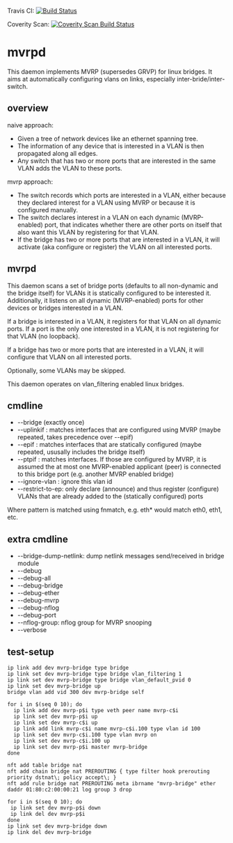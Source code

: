 Travis CI:
[![Build Status](https://secure.travis-ci.org/michael-dev/mvrpd.png?branch=master)](http://travis-ci.org/michael-dev/mvrpd)

Coverity Scan:
[![Coverity Scan Build Status](https://scan.coverity.com/projects/19020/badge.svg)](https://scan.coverity.com/projects/19020)

mvrpd
=====

This daemon implements MVRP (supersedes GRVP) for linux bridges. It aims at automatically configuring vlans on links, especially inter-bride/inter-switch.

overview
--------

naive approach: 
  * Given a tree of network devices like an ethernet spanning tree.
  * The information of any device that is interested in a VLAN is then propagated along all edges.
  * Any switch that has two or more ports that are interested in the same VLAN adds the VLAN to these ports.

mvrp approach:
  * The switch records which ports are interested in a VLAN, either because they declared interest for a VLAN using MVRP or because it is configured manually.
  * The switch declares interest in a VLAN on each dynamic (MVRP-enabled) port, that indicates whether there are other ports on itself that also want this VLAN by registering for that VLAN.
  * If the bridge has two or more ports that are interested in a VLAN, it will activate (aka configure or register) the VLAN on all interested ports.

mvrpd
-----

This daemon scans a set of bridge ports (defaults to all non-dynamic and the bridge itself) for VLANs it is statically configured to be interested it.
Additionally, it listens on all dynamic (MVRP-enabled) ports for other devices or bridges interested in a VLAN.

If a bridge is interested in a VLAN, it registers for that VLAN on all dynamic ports. If a port is the only one interested in a VLAN, it is not registering for that VLAN (no loopback).

If a bridge has two or more ports that are interested in a VLAN, it will configure that VLAN on all interested ports.

Optionally, some VLANs may be skipped.

This daemon operates on vlan\_filtering enabled linux bridges.

cmdline
-------

  * --bridge <bridgename> (exactly once)
  * --uplinkif <pattern> : matches interfaces that are configured using MVRP (maybe repeated, takes precedence over --epif)
  * --epif <pattern> : matches interfaces that are statically configured (maybe repeated, ususally includes the bridge itself)
  * --ptpif <pattern> : matches interfaces. If those are configured by MVRP, it is assumed the at most one MVRP-enabled applicant (peer) is connected to this bridge port (e.g. another MVRP enabled bridge)
  * --ignore-vlan <vlan-id>: ignore this vlan id
  * --restrict-to-ep: only declare (announce) and thus register (configure) VLANs that are already added to the (statically configured) ports

Where pattern is matched using fnmatch, e.g. eth\* would match eth0, eth1, etc.

extra cmdline
-------------

  * --bridge-dump-netlink: dump netlink messages send/received in bridge module
  * --debug
  * --debug-all
  * --debug-bridge
  * --debug-ether
  * --debug-mvrp
  * --debug-nflog
  * --debug-port
  * --nflog-group: nflog group for MVRP snooping
  * --verbose

test-setup
----------

```
ip link add dev mvrp-bridge type bridge
ip link set dev mvrp-bridge type bridge vlan_filtering 1
ip link set dev mvrp-bridge type bridge vlan_default_pvid 0
ip link set dev mvrp-bridge up
bridge vlan add vid 300 dev mvrp-bridge self

for i in $(seq 0 10); do
  ip link add dev mvrp-p$i type veth peer name mvrp-c$i
  ip link set dev mvrp-p$i up
  ip link set dev mvrp-c$i up
  ip link add link mvrp-c$i name mvrp-c$i.100 type vlan id 100
  ip link set dev mvrp-c$i.100 type vlan mvrp on
  ip link set dev mvrp-c$i.100 up
  ip link set dev mvrp-p$i master mvrp-bridge
done

nft add table bridge nat
nft add chain bridge nat PREROUTING { type filter hook prerouting priority dstnat\; policy accept\; }
nft add rule bridge nat PREROUTING meta ibrname "mvrp-bridge" ether daddr 01:80:c2:00:00:21 log group 3 drop
```

```
for i in $(seq 0 10); do
 ip link set dev mvrp-p$i down
 ip link del dev mvrp-p$i
done
ip link set dev mvrp-bridge down
ip link del dev mvrp-bridge
```

